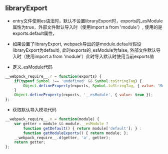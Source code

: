 ## libraryExport

- entry文件使用es语法时，默认不设置libraryExport时，exports的_esModule属性为true，外部文件默认导入时（使用import a from 'module'）, 使用的是exports.default属性，

- 如果设置了libraryExport, webpack导出的是module.default(假设libraryExport为default), 此时exports的_esModule为false, 外部文件默认导入时（使用import a from 'module'）此时导入默认时使用当前exports值

- 定义_esModule代码

```js
__webpack_require__.r = function(exports) {
	if(typeof Symbol !== 'undefined' && Symbol.toStringTag) {
		Object.defineProperty(exports, Symbol.toStringTag, { value: 'Module' });
	}
	Object.defineProperty(exports, '__esModule', { value: true });
};
```

- 获取默认导入模块代码

```js
__webpack_require__.n = function(module) {
	var getter = module && module.__esModule ?
		function getDefault() { return module['default']; } :
		function getModuleExports() { return module; };
	__webpack_require__.d(getter, 'a', getter);
	return getter;
};
```